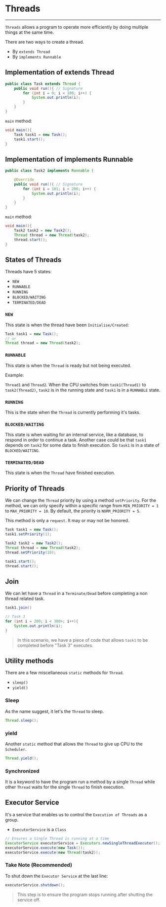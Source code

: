 # Threads

---

`Threads` allows a program to operate more efficiently by doing multiple things at the same time.

There are two ways to create a thread.

- By `extends Thread`
- By `implements Runnable`

## Implementation of extends Thread

```Java
public class Task extends Thread {
    public void run(){ // Signature
        for (int i = 0; i < 100; i++) {
            System.out.println(i);
        }
    }
}
```

`main` method:

```Java
void main(){
    Task task1 = new Task();
    task1.start();
}
```

## Implementation of implements Runnable

```Java
public class Task2 implements Runnable {

    @Override
    public void run(){ // Signature
        for (int i = 101; i < 200; i++) {
            System.out.println(i);
        } 
    }
}
```

`main` method:

```Java
void main(){
    Task2 task2 = new Task2();
    Thread thread = new Thread(task2);
    thread.start();
}
```

## States of Threads

Threads have 5 states:

- `NEW`
- `RUNNABLE`
- `RUNNING`
- `BLOCKED/WAITING`
- `TERMINATED/DEAD`

### `NEW`

This state is when the thread have been `Initialise/Created`:

```Java
Task task1 = new Task();
// or
Thread thread = new Thread(task2);
```

### `RUNNABLE`

This state is when the `Thread` is ready but not being executed.

Example:

`Thread1` and `Thread2`. When the CPU switches from `task1(Thread1)` to `task2(Thread2)`, `task2` is in the running state and `task1` is in a `RUNNABLE` state.

### `RUNNING`

This is the state when the `Thread` is currently performing it's tasks.

### `BLOCKED/WAITING`

This state is when waiting for an internal service, like a database, to respond in order to continue a task.
Another case could be that `task1` depends on `task2` for some data to finish execution. So `task1` is in a state of `BLOCKED/WAITING`.

### `TERMINATED/DEAD`

This state is when the `Thread` have finished execution.

## Priority of Threads

We can change the `Thread` priority by using a method `setPriority`.
For the method, we can only specify within a specific range from `MIN_PRIORITY = 1` to `MAX_PRIORITY = 10`. By default, the priority is `NORM_PRIORITY = 5`.

This method is only a `request`. It may or may not be honored.

```Java
Task task1 = new Task();
task1.setPriority(1);

Task2 task2 = new Task2();
Thread thread = new Thread(task2);
thread.setPriority(10);

task1.start();
thread.start();
```

## Join

We can let have a `Thread` in a `Terminate/Dead` before completing a non thread related task.

```Java
task1.join() 

// Task 3
for (int i = 200; i < 300>; i++){
    System.out.println(i);
}
```

> In this scenario, we have a piece of code that allows `task1` to be completed before "Task 3" executes.

## Utility methods

There are a few miscellaneous `static` methods for `Thread`.

- `sleep()`
- `yield()`

### Sleep

As the name suggest, it let's the `Thread` to sleep.

```Java
Thread.sleep();
```

### yield

Another `static` method that allows the `Thread` to give up CPU to the `Scheduler`.

```Java
Thread.yield();
```

### Synchronized

It is a keyword to have the program run a method by a single `Thread` while other `Thread` waits for the single `Thread` to finish execution.

## Executor Service

It's a service that enables us to control the `Execution of Threads` as a group.

- `ExecutorService` is a `Class`

```Java
// Ensures a Single Thread is running at a time
ExecutorService executorService = Executors.newSingleThreadExecutor();
executorService.execute(new Task());
executorService.execute(new Thread(task2));
```

### Take Note (Recommended)

To shut down the `Executor Service` at the last line:

```Java
executorService.shutdown();
```

> This step is to ensure the program stops running after shutting the service off.
